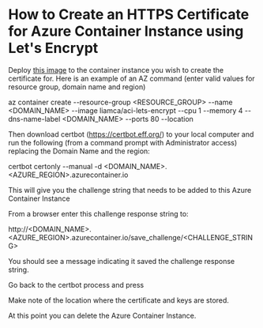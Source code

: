 # How to Create an HTTPS Certificate for Azure Container Instance using Let's Encrypt

Deploy [this image](https://hub.docker.com/repository/docker/liamca/aci-lets-encrypt/general) to the container instance you wish to create the certificate for. Here is an example of an AZ command (enter valid values for resource group, domain name and region)

az container create --resource-group <RESOURCE_GROUP> --name <DOMAIN_NAME> --image liamca/aci-lets-encrypt --cpu 1 --memory 4 --dns-name-label <DOMAIN_NAME> --ports 80 --location

Then download certbot (https://certbot.eff.org/) to your local computer and run the following (from a command prompt with Administrator access) replacing the Domain Name and the region:

certbot certonly --manual -d <DOMAIN_NAME>.<AZURE_REGION>.azurecontainer.io

This will give you the challenge string that needs to be added to this Azure Container Instance

From a browser enter this challenge response string to: 

http://<DOMAIN_NAME>.<AZURE_REGION>.azurecontainer.io/save_challenge/<CHALLENGE_STRING>

You should see a message indicating it saved the challenge response string.

Go back to the certbot process and press

Make note of the location where the certificate and keys are stored.

At this point you can delete the Azure Container Instance.
